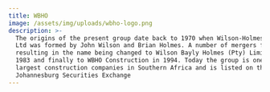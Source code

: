 ```yaml
---
title: WBHO
image: /assets/img/uploads/wbho-logo.png
description: >-
  The origins of the present group date back to 1970 when Wilson-Holmes (Pty)
  Ltd was formed by John Wilson and Brian Holmes. A number of mergers followed
  resulting in the name being changed to Wilson Bayly Holmes (Pty) Limited in
  1983 and finally to WBHO Construction in 1994. Today the group is one of the
  largest construction companies in Southern Africa and is listed on the
  Johannesburg Securities Exchange
---
```


